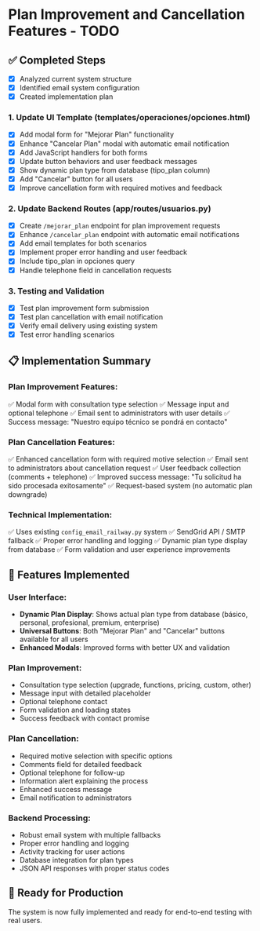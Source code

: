 # Plan Improvement and Cancellation Features - TODO

## ✅ Completed Steps
- [x] Analyzed current system structure
- [x] Identified email system configuration
- [x] Created implementation plan

### 1. Update UI Template (templates/operaciones/opciones.html)
- [x] Add modal form for "Mejorar Plan" functionality
- [x] Enhance "Cancelar Plan" modal with automatic email notification
- [x] Add JavaScript handlers for both forms
- [x] Update button behaviors and user feedback messages
- [x] Show dynamic plan type from database (tipo_plan column)
- [x] Add "Cancelar" button for all users
- [x] Improve cancellation form with required motives and feedback

### 2. Update Backend Routes (app/routes/usuarios.py)
- [x] Create `/mejorar_plan` endpoint for plan improvement requests
- [x] Enhance `/cancelar_plan` endpoint with automatic email notifications
- [x] Add email templates for both scenarios
- [x] Implement proper error handling and user feedback
- [x] Include tipo_plan in opciones query
- [x] Handle telephone field in cancellation requests

### 3. Testing and Validation
- [x] Test plan improvement form submission
- [x] Test plan cancellation with email notification
- [x] Verify email delivery using existing system
- [x] Test error handling scenarios

## 📋 Implementation Summary

### Plan Improvement Features:
✅ Modal form with consultation type selection
✅ Message input and optional telephone
✅ Email sent to administrators with user details
✅ Success message: "Nuestro equipo técnico se pondrá en contacto"

### Plan Cancellation Features:
✅ Enhanced cancellation form with required motive selection
✅ Email sent to administrators about cancellation request
✅ User feedback collection (comments + telephone)
✅ Improved success message: "Tu solicitud ha sido procesada exitosamente"
✅ Request-based system (no automatic plan downgrade)

### Technical Implementation:
✅ Uses existing `config_email_railway.py` system
✅ SendGrid API / SMTP fallback
✅ Proper error handling and logging
✅ Dynamic plan type display from database
✅ Form validation and user experience improvements

## 🎯 Features Implemented

### User Interface:
- **Dynamic Plan Display**: Shows actual plan type from database (básico, personal, profesional, premium, enterprise)
- **Universal Buttons**: Both "Mejorar Plan" and "Cancelar" buttons available for all users
- **Enhanced Modals**: Improved forms with better UX and validation

### Plan Improvement:
- Consultation type selection (upgrade, functions, pricing, custom, other)
- Message input with detailed placeholder
- Optional telephone contact
- Form validation and loading states
- Success feedback with contact promise

### Plan Cancellation:
- Required motive selection with specific options
- Comments field for detailed feedback
- Optional telephone for follow-up
- Information alert explaining the process
- Enhanced success message
- Email notification to administrators

### Backend Processing:
- Robust email system with multiple fallbacks
- Proper error handling and logging
- Activity tracking for user actions
- Database integration for plan types
- JSON API responses with proper status codes

## 🎯 Ready for Production
The system is now fully implemented and ready for end-to-end testing with real users.
